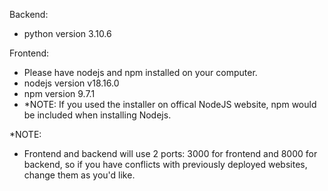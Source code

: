 Backend:  
- python version 3.10.6  

Frontend:  
- Please have nodejs and npm installed on your computer.  
- nodejs version v18.16.0  
- npm version 9.7.1  
- *NOTE: If you used the installer on offical NodeJS website, npm would be included when installing Nodejs.  

*NOTE:  
- Frontend and backend will use 2 ports: 3000 for frontend and 8000 for backend, so if you have conflicts with previously deployed websites, change them as you'd like.  